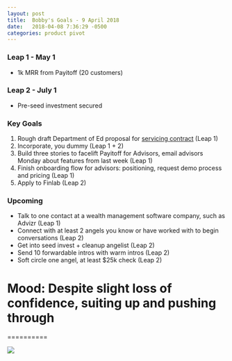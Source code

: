 ```yaml
---
layout: post
title:  Bobby's Goals - 9 April 2018
date:   2018-04-08 7:36:29 -0500
categories: product pivot
---
```


### Leap 1 - May 1

- 1k MRR from Payitoff (20 customers)

### Leap 2 - July 1

- Pre-seed investment secured

### Key Goals

1. Rough draft Department of Ed proposal for [servicing contract](https://www.fbo.gov/index?s=opportunity&mode=form&tab=core&id=d42594aaa0f407ed7c5adde1ee260385&_cview=0) (Leap 1)
1. Incorporate, you dummy (Leap 1 + 2)
1. Build three stories to facelift Payitoff for Advisors, email advisors Monday about features from last week (Leap 1)
1. Finish onboarding flow for advisors: positioning, request demo process and pricing (Leap 1)
1. Apply to Finlab (Leap 2)

### Upcoming
- Talk to one contact at a wealth management software company, such as Advizr (Leap 1)
- Connect with at least 2 angels you know or have worked with to begin conversations (Leap 2)
- Get into seed invest + cleanup angelist (Leap 2)
- Send 10 forwardable intros with warm intros (Leap 2)
- Soft circle one angel, at least $25k check (Leap 2)

# Mood: Despite slight loss of confidence, suiting up and pushing through
==========

![](https://media3.giphy.com/media/13AwTrJk5iBdZK/giphy.gif)
